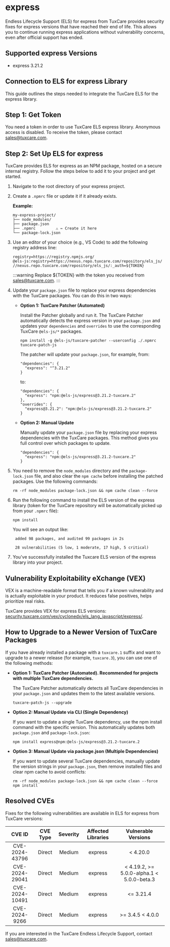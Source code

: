 # express

Endless Lifecycle Support (ELS) for express from TuxCare provides security fixes for express versions that have reached their end of life. This allows you to continue running express applications without vulnerability concerns, even after official support has ended.

## Supported express Versions

* express 3.21.2

## Connection to ELS for express Library

This guide outlines the steps needed to integrate the TuxCare ELS for the express library.

## Step 1: Get Token

You need a token in order to use TuxCare ELS express library. Anonymous access is disabled. To receive the token, please contact [sales@tuxcare.com](mailto:sales@tuxcare.com).

## Step 2: Set Up ELS for express

TuxCare provides ELS for express as an NPM package, hosted on a secure internal registry. Follow the steps below to add it to your project and get started.

1. Navigate to the root directory of your express project.
2. Create a `.npmrc` file or update it if it already exists.

   **Example:**

   ```text
   my-express-project/
   ├── node_modules/
   ├── package.json
   ├── .npmrc         ⚠️ ← Create it here
   └── package-lock.json
   ```

3. Use an editor of your choice (e.g., VS Code) to add the following registry address line:

   <CodeWithCopy>

   ```text
   registry=https://registry.npmjs.org/
   @els-js:registry=https://nexus.repo.tuxcare.com/repository/els_js/
   //nexus.repo.tuxcare.com/repository/els_js/:_auth=${TOKEN}
   ```

   </CodeWithCopy>

   :::warning
   Replace ${TOKEN} with the token you received from [sales@tuxcare.com](mailto:sales@tuxcare.com).
   :::

4. Update your `package.json` file to replace your express dependencies with the TuxCare packages. You can do this in two ways:

   * **Option 1: TuxCare Patcher (Automated)**

     Install the Patcher globally and run it. The TuxCare Patcher automatically detects the express version in your `package.json` and updates your `dependencies` and `overrides` to use the corresponding TuxCare `@els-js/*` packages.

     <CodeWithCopy>

     ```text
     npm install -g @els-js/tuxcare-patcher --userconfig ./.npmrc
     tuxcare-patch-js
     ```

     </CodeWithCopy>

     The patcher will update your `package.json`, for example, from:

     ```text
     "dependencies": {
       "express": "^3.21.2"
     }
     ```

     to:

     ```text
     "dependencies": {
       "express": "npm:@els-js/express@3.21.2-tuxcare.2"
     },
     "overrides": {
       "express@3.21.2": "npm:@els-js/express@3.21.2-tuxcare.2"
     }
     ```
    
   * **Option 2: Manual Update**

     Manually update your `package.json` file by replacing your express dependencies with the TuxCare packages. This method gives you full control over which packages to update.

     <CodeWithCopy>

     ```text
     "dependencies": {
       "express": "npm:@els-js/express@3.21.2-tuxcare.2"
     }
     ```

     </CodeWithCopy>

5. You need to remove the `node_modules` directory and the `package-lock.json` file, and also clear the `npm cache` before installing the patched packages. Use the following commands:
   
   <CodeWithCopy>

   ```text
   rm -rf node_modules package-lock.json && npm cache clean --force
   ```

   </CodeWithCopy>

6. Run the following command to install the ELS version of the express library (token for the TuxCare repository will be automatically picked up from your `.npmrc` file):

   <CodeWithCopy>

   ```text
   npm install
   ```

   </CodeWithCopy>

   You will see an output like:

   ```text
    added 98 packages, and audited 99 packages in 2s

    28 vulnerabilities (5 low, 1 moderate, 17 high, 5 critical)
   ```

7. You've successfully installed the Tuxcare ELS version of the express library into your project.

## Vulnerability Exploitability eXchange (VEX) 

VEX is a machine-readable format that tells you if a known vulnerability and is actually exploitable in your product. It reduces false positives, helps prioritize real risks.

TuxCare provides VEX for express ELS versions: [security.tuxcare.com/vex/cyclonedx/els_lang_javascript/express/](https://security.tuxcare.com/vex/cyclonedx/els_lang_javascript/express/).

## How to Upgrade to a Newer Version of TuxCare Packages

If you have already installed a package with a `tuxcare.1` suffix and want to upgrade to a newer release (for example, `tuxcare.3`), you can use one of the following methods:

* **Option 1: TuxCare Patcher (Automated). Recommended for projects with multiple TuxCare dependencies.**

  The TuxCare Patcher automatically detects all TuxCare dependencies in your `package.json` and updates them to the latest available versions.

  <CodeWithCopy>

  ```text
  tuxcare-patch-js --upgrade
  ```

  </CodeWithCopy>

* **Option 2: Manual Update via CLI (Single Dependency)**

  If you want to update a single TuxCare dependency, use the npm install command with the specific version. This automatically updates both `package.json` and `package-lock.json`:

  <CodeWithCopy>

  ```text
  npm install express@npm:@els-js/express@3.21.2-tuxcare.2
  ```

  </CodeWithCopy>

* **Option 3: Manual Update via package.json (Multiple Dependencies)**

  If you want to update several TuxCare dependencies, manually update the version strings in your `package.json`, then remove installed files and clear npm cache to avoid conflicts:

  <CodeWithCopy>

  ```text
  rm -rf node_modules package-lock.json && npm cache clean --force
  npm install
  ```

  </CodeWithCopy>

## Resolved CVEs

Fixes for the following vulnerabilities are available in ELS for express from TuxCare versions:

| CVE ID         | CVE Type | Severity | Affected Libraries | Vulnerable Versions |
| :------------: | :------: |:--------:|:------------------:| :----------------: |
| CVE-2024-43796 | Direct   | Medium   | express           | < 4.20.0 |
| CVE-2024-29041 | Direct   | Medium   | express           | < 4.19.2, >= 5.0.0-alpha.1 < 5.0.0-beta.3 |
| CVE-2024-10491 | Direct   | Medium   | express           | <= 3.21.4 |
| CVE-2024-9266  | Direct   | Medium   | express           | >= 3.4.5 < 4.0.0 |

If you are interested in the TuxCare Endless Lifecycle Support, contact [sales@tuxcare.com](mailto:sales@tuxcare.com).
